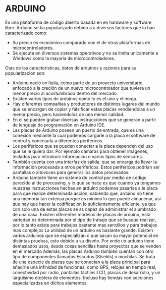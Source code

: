 # ARDUINO
Es una plataforma de código abierto basada en en hardware y software libre.
Arduino se ha popularizado debido a a diversos factores que lo han caracterizado como:
+ Su precio es económico comparado con el de otras plataformas de microcontroladores.
+ Se ejecuta en diversos sistemas operativos y no se limita unicamente a Windows como la mayoría de microcontroladores.

Otas de las caracteristicas, datos de arduinos y razones para su popularizacion son:
+ Arduino nació en Italia, como parte de un proyecto universitario enfocado a la creción de un nuevo microcontrolador que tuviera un menor  precio al acostumbrado dentro del mercado.
+ Existen varios tipos de arduinos como lo es el uno y el mega.
+ Hay diferentes compañias y productores de distintos lugares del mundo que se encargan de copiar y falsificar estas placas vendiendolas a un menor precio, pero haciendolos de una menor calidad.
+ En el se pueden grabar diversas instrucciones que se generan a partir de lenguaje de programación en Arduino IDE.
+ Las placas de Arduino poseen un puerto de entrada, que es una conexión mediante la cual podemos cargarle a la placa el software de control y conectarla a diferentes periféricos.
+ Los periféricos que se pueden conectar a la placa dependen del uso que se le quiera dar. Por ejemplo cámaras para obtener imágenes, teclados para introducir información o varios tipos de sensores.
+ También cuenta con una interfaz de salida, que se encarga de llevar la información procesada a otros periféricos. Estos periféricos podrían ser pantallas o altovoces para generar los datos procesados.
+ Arduino también tiene un sistema de control por medio de código parecido al de processing, y lo que se hace es que cuando ya tengamos nuestras instrucciones hechas en arduino podemos pasarlas a la placa para que realice determinada acción, sabiendo que, arduino no tiene una memoria tan extensa porque es mínimo lo que puede almacenar, asi que hay que hacer la codificacion lo suficientemente eficiente, ya que con solo una de estas placas se ss capaz de administrar el alumbrado de una casa.
Existen diferentes modelos de placas de arduino, esta variedad es determinada por el tipo de trabajo que se busque realizar, por lo tanto existe para trabajos bastante mas sencillos y para trabajos mas complejos
La utilidad de un arduino es bastante grande. Existen varios arduinos que se especializan o que sacan su mayor potencial en distintas pruebas, esto debido a su diseño. Por ende un arduino tiene demasiados usos, desde cosas sencillas hasta proyectos que se venden en el mercado
Además, las placas Arduino también cuentan con otro tipo de componentes llamados Escudos (Shields) o mochilas. Se trata de una especie de placas que se conectan a la placa principal para añadirle una infinidad de funciones, como GPS, relojes en tiempo real, conectividad por radio, pantallas táctiles LCD, placas de desarrollo, y un larguísimo etcétera de elementos. Incluso hay tiendas con secciones especializadas en dichos elementos.
